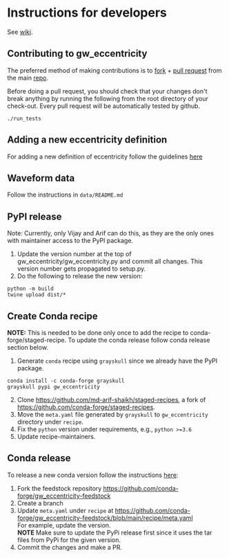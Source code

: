 # Instructions for developers
See [wiki](https://github.com/vijayvarma392/gw_eccentricity/wiki).

## Contributing to gw_eccentricity

The preferred method of making contributions is to
[fork](https://help.github.com/articles/fork-a-repo/) + [pull
request](https://help.github.com/articles/about-pull-requests/) from the main
[repo](https://github.com/vijayvarma392/gw_eccentricity).

Before doing a pull request, you should check that your changes don't break
anything by running the following from the root directory of your check-out.
Every pull request will be automatically tested by github.
```
./run_tests
```

## Adding a new eccentricity definition
For adding a new definition of eccentricity follow the guidelines [here](https://github.com/vijayvarma392/gw_eccentricity/wiki/Adding-new-eccentricity-definitions)

## Waveform data
Follow the instructions in `data/README.md`

## PyPI release
Note: Currently, only Vijay and Arif can do this, as they are the only ones with maintainer access to the PyPI package.
1. Update the version number at the top of gw_eccentricity/gw_eccentricity.py and commit all changes. This version number gets propagated to setup.py.
2. Do the following to release the new version:
```shell
python -m build
twine upload dist/*
```
## Create Conda recipe
**NOTE:** This is needed to be done only once to add the recipe to conda-forge/staged-recipe.
To update the conda release follow conda release section below.
1. Generate `conda` recipe using `grayskull` since we already have the PyPI package.
```shell
conda install -c conda-forge grayskull
grayskull pypi gw_eccentricity
```
2. Clone https://github.com/md-arif-shaikh/staged-recipes, a fork of
   https://github.com/conda-forge/staged-recipes.
3. Move the `meta.yaml` file generated by `grayskull` to `gw_eccentricity`
   directory under `recipe`.
4. Fix the `python` version under requirements, e.g., `python >=3.6`
5. Update recipe-maintainers.

## Conda release
To release a new conda version follow the instructions [here](
https://github.com/conda-forge/gw_eccentricity-feedstock#updating-gw_eccentricity-feedstock):
1. Fork the feedstock repository https://github.com/conda-forge/gw_eccentricity-feedstock
2. Create a branch
3. Update `meta.yaml` under `recipe` at
 https://github.com/conda-forge/gw_eccentricity-feedstock/blob/main/recipe/meta.yaml<br>
 For example, update the version.<br>
 **NOTE** Make sure to update the PyPi release
 first since it uses the tar files from PyPi for the given version.
4. Commit the changes and make a PR.
